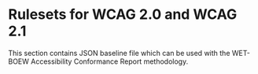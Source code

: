 # Rulesets for WCAG 2.0 and WCAG 2.1

This section contains JSON baseline file which can be used with the WET-BOEW Accessibility Conformance Report methodology.
